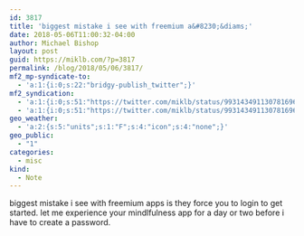 ```yaml
---
id: 3817
title: 'biggest mistake i see with freemium a&#8230;&diams;'
date: 2018-05-06T11:00:32-04:00
author: Michael Bishop
layout: post
guid: https://miklb.com/?p=3817
permalink: /blog/2018/05/06/3817/
mf2_mp-syndicate-to:
  - 'a:1:{i:0;s:22:"bridgy-publish_twitter";}'
mf2_syndication:
  - 'a:1:{i:0;s:51:"https://twitter.com/miklb/status/993143491130781696";}'
  - 'a:1:{i:0;s:51:"https://twitter.com/miklb/status/993143491130781696";}'
geo_weather:
  - 'a:2:{s:5:"units";s:1:"F";s:4:"icon";s:4:"none";}'
geo_public:
  - "1"
categories:
  - misc
kind:
  - Note
---
```

biggest mistake i see with freemium apps is they force you to login to get started. let me experience your mindlfulness app for a day or two before i have to create a password. 